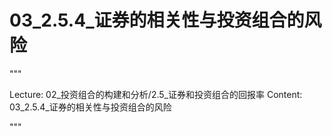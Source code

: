 # 03_2.5.4_证券的相关性与投资组合的风险

"""

Lecture: 02_投资组合的构建和分析/2.5_证券和投资组合的回报率
Content: 03_2.5.4_证券的相关性与投资组合的风险

"""

